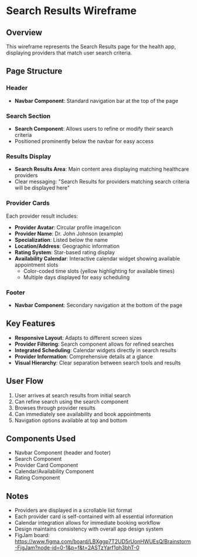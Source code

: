 # Search Results Wireframe

## Overview

This wireframe represents the Search Results page for the health app, displaying providers that match user search criteria.

## Page Structure

### Header

- **Navbar Component**: Standard navigation bar at the top of the page

### Search Section

- **Search Component**: Allows users to refine or modify their search criteria
- Positioned prominently below the navbar for easy access

### Results Display

- **Search Results Area**: Main content area displaying matching healthcare providers
- Clear messaging: "Search Results for providers matching search criteria will be displayed here"

### Provider Cards

Each provider result includes:

- **Provider Avatar**: Circular profile image/icon
- **Provider Name**: Dr. John Johnson (example)
- **Specialization**: Listed below the name
- **Location/Address**: Geographic information
- **Rating System**: Star-based rating display
- **Availability Calendar**: Interactive calendar widget showing available appointment slots
  - Color-coded time slots (yellow highlighting for available times)
  - Multiple days displayed for easy scheduling

### Footer

- **Navbar Component**: Secondary navigation at the bottom of the page

## Key Features

- **Responsive Layout**: Adapts to different screen sizes
- **Provider Filtering**: Search component allows for refined searches
- **Integrated Scheduling**: Calendar widgets directly in search results
- **Provider Information**: Comprehensive details at a glance
- **Visual Hierarchy**: Clear separation between search tools and results

## User Flow

1. User arrives at search results from initial search
2. Can refine search using the search component
3. Browses through provider results
4. Can immediately see availability and book appointments
5. Navigation options available at top and bottom

## Components Used

- Navbar Component (header and footer)
- Search Component
- Provider Card Component
- Calendar/Availability Component
- Rating Component

## Notes

- Providers are displayed in a scrollable list format
- Each provider card is self-contained with all essential information
- Calendar integration allows for immediate booking workflow
- Design maintains consistency with overall app design system
- FigJam board: https://www.figma.com/board/LBXggp7T2UD5rUonHWUEsQ/Brainstorm-FigJam?node-id=0-1&p=f&t=2ASTzYarf1qh3bhT-0
